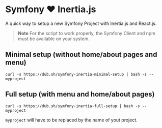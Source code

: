 # Symfony ❤️ Inertia.js

A quick way to setup a new Symfony Project with Inertia.js and React.js.

> **Note**
> For the script to work properly, the Symfony Client and npm must be available on your system.

## Minimal setup (without home/about pages and menu)

```shell
curl -s https://dub.sh/symfony-inertia-minimal-setup | bash -s -- myproject
```

## Full setup (with menu and home/about pages)

```shell
curl -s https://dub.sh/symfony-inertia-full-setup | bash -s -- myproject
```

`myproject` will have to be replaced by the name of yout project.
